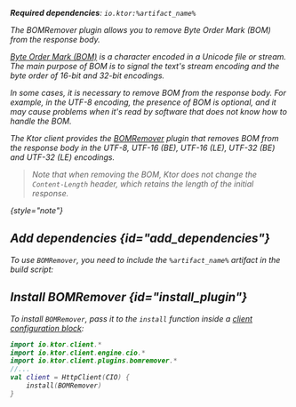 [//]: # (title: BOM remover)

<var name="artifact_name" value="ktor-client-bom-remover"/>
<primary-label ref="client-plugin"/>

<tldr>
<p>
<b>Required dependencies</b>: <code>io.ktor:%artifact_name%</code>
</p>
<var name="example_name" value="client-bom-remover"/>
<include from="lib.topic" element-id="download_example"/>
</tldr>

<link-summary>
The BOMRemover plugin allows you to remove Byte Order Mark (BOM) from the response body.
</link-summary>

[Byte Order Mark (BOM)](https://en.wikipedia.org/wiki/Byte_order_mark) is a character encoded in a Unicode file or
stream. The main purpose of BOM is to signal the text's stream encoding and the byte order of 16-bit and 32-bit
encodings.

In some cases, it is necessary to remove BOM from the response body. For example, in the UTF-8 encoding, the
presence of BOM is optional, and it may cause problems when it's read by software
that does not know how to handle the BOM.

The Ktor client provides
the [BOMRemover](https://api.ktor.io/ktor-client-bom-remover/io.ktor.client.plugins.bomremover/index.html)
plugin that removes BOM from the response body in the UTF-8, UTF-16 (BE), UTF-16 (LE), UTF-32 (BE) and UTF-32 (LE)
encodings.

> Note that when removing the BOM, Ktor does not change the `Content-Length` header, which retains the
length of the initial response.
>
{style="note"}

## Add dependencies {id="add_dependencies"}

To use `BOMRemover`, you need to include the `%artifact_name%` artifact in the build script:

<include from="lib.topic" element-id="add_ktor_artifact"/>
<include from="lib.topic" element-id="add_ktor_client_artifact_tip"/>

## Install BOMRemover {id="install_plugin"}

To install `BOMRemover`, pass it to the `install` function inside
a [client configuration block](client-create-and-configure.md#configure-client):

```kotlin
import io.ktor.client.*
import io.ktor.client.engine.cio.*
import io.ktor.client.plugins.bomremover.*
//...
val client = HttpClient(CIO) {
    install(BOMRemover)
}
```
